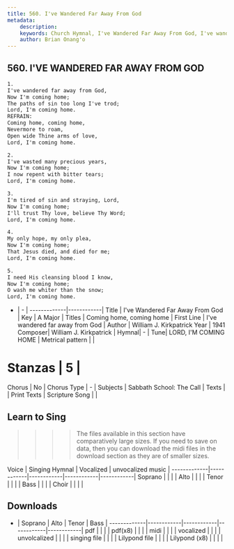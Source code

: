 ```yaml
---
title: 560. I've Wandered Far Away From God
metadata:
    description: 
    keywords: Church Hymnal, I've Wandered Far Away From God, I've wandered far away from God, Coming home, coming home
    author: Brian Onang'o
---
```



## 560. I'VE WANDERED FAR AWAY FROM GOD

```txt
1.
I've wandered far away from God, 
Now I'm coming home; 
The paths of sin too long I've trod; 
Lord, I'm coming home. 
REFRAIN:
Coming home, coming home, 
Nevermore to roam, 
Open wide Thine arms of love, 
Lord, I'm coming home. 

2.
I've wasted many precious years, 
Now I'm coming home; 
I now repent with bitter tears; 
Lord, I'm coming home. 

3.
I'm tired of sin and straying, Lord, 
Now I'm coming home; 
I'll trust Thy love, believe Thy Word; 
Lord, I'm coming home. 

4.
My only hope, my only plea, 
Now I'm coming home; 
That Jesus died, and died for me; 
Lord, I'm coming home. 

5.
I need His cleansing blood I know, 
Now I'm coming home; 
O wash me whiter than the snow; 
Lord, I'm coming home.
```

- |   -  |
-------------|------------|
Title | I've Wandered Far Away From God |
Key | A Major |
Titles | Coming home, coming home |
First Line | I've wandered far away from God |
Author | William J. Kirkpatrick
Year | 1941
Composer| William J. Kirkpatrick |
Hymnal|  - |
Tune| LORD, I'M COMING HOME |
Metrical pattern | |
# Stanzas | 5 |
Chorus | No |
Chorus Type | - |
Subjects | Sabbath School: The Call |
Texts |  |
Print Texts | 
Scripture Song |  |
  
## Learn to Sing

>>>> The files available in this section have comparatively large sizes. If you need to save on data, then you can download the midi files in the download section as they are of smaller sizes.

Voice |  Singing Hymnal | Vocalized | unvocalized music |
-------------|------------|------------|------------|------------|
Soprano | | | |
Alto | | | |
Tenor | | | |
Bass | | | |
Choir | | | |

## Downloads

- |  Soprano | Alto | Tenor | Bass |
-------------|------------|------------|------------|------------|
pdf | | | |
pdf(x8) | | | |
midi | | | |
vocalized | | | |
unvolcalized | | | |
singing file | | | |
Lilypond file | | | |
Lilypond (x8) | | | |
  